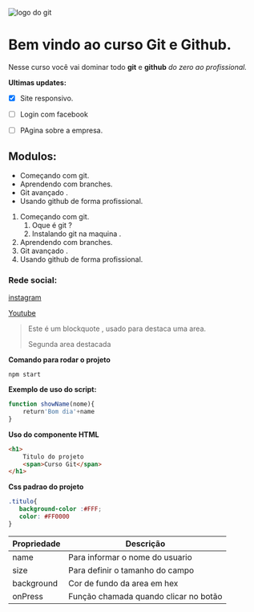 ![logo do git](https://sujeitoprogramador.com/wp-content/uploads/2021/04/gitimage.png)
# Bem vindo ao curso Git e Github.
Nesse curso você vai dominar todo **git** e **github** _do zero ao profissional._

**Ultimas updates:**
- [x] Site responsivo.
- [ ] Login com facebook
- [ ] PAgina sobre a empresa.


## Modulos:
 * Começando com git.
 * Aprendendo com branches.
 * Git avançado .
 * Usando github de forma profissional.

 1. Começando com git.
    1. Oque é git ?
    2. Instalando git na maquina .
 2. Aprendendo com branches.
 3. Git avançado .
 4. Usando github de forma profissional.
 

### Rede social:
[instagram](https://instagram.com/sujeitoprogramador)

[Youtube](https://youtube.com/sujeitoprogramador)

>Este é um blockquote , usado para destaca uma area.
>
>Segunda area destacada

**Comando para rodar o projeto**
````
npm start 

````

**Exemplo de uso do script:**
```js
function showName(nome){
    return'Bom dia'+name 
}
```

**Uso do componente HTML**

```html
<h1>
    Titulo do projeto
    <span>Curso Git</span>
</h1>
```

**Css padrao do projeto**

``` css
.titulo{
   background-color :#FFF;
   color: #FF0000
}
```

Propriedade | Descrição
----------- | ---------
name | Para informar o nome do usuario
size | Para definir o tamanho do campo
background | Cor de fundo da area em hex
onPress| Função chamada quando clicar no botão